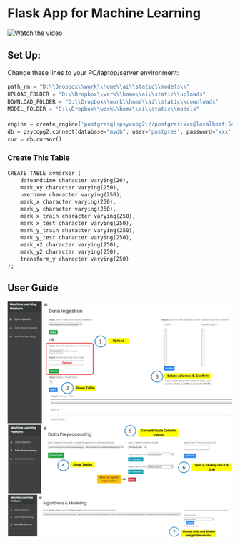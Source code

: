 # Flask App for Machine Learning
[![Watch the video](https://img.youtube.com/vi/EWkzmvbtTIg/0.jpg)](https://www.youtube.com/watch?v=EWkzmvbtTIg)
## Set Up: 
Change these lines to your PC/laptop/server environment:
```python
path_rm = "D:\\Dropbox\\work\\home\\ai\\static\\models\\"
UPLOAD_FOLDER = "D:\\Dropbox\\work\\home\\ai\\static\\uploads"
DOWNLOAD_FOLDER = "D:\\Dropbox\\work\\home\\ai\\static\\downloads"
MODEL_FOLDER = "D:\\Dropbox\\work\\home\\ai\\static\\models"

engine = create_engine('postgresql+psycopg2://postgres:xxx@localhost:5432/mydb')
db = psycopg2.connect(database="mydb", user='postgres', password='xxx', host='localhost', port= '5432')
cur = db.cursor()
```

### Create This Table
```console
CREATE TABLE xymarker (
    dateandtime character varying(20),
    mark_xy character varying(250),
    username character varying(250),
    mark_x character varying(250),
    mark_y character varying(250),
    mark_x_train character varying(250),
    mark_x_test character varying(250),
    mark_y_train character varying(250),
    mark_y_test character varying(250),
    mark_x2 character varying(250),
    mark_y2 character varying(250),
    transform_y character varying(250)
);
```

## User Guide
![alt text](https://github.com/ethanpng2021/flask_for_machinelearning/blob/main/machinelearningapp/static/sampleimg/c33.jpg)
![alt text](https://github.com/ethanpng2021/flask_for_machinelearning/blob/main/machinelearningapp/static/sampleimg/c22.jpg)
![alt text](https://github.com/ethanpng2021/flask_for_machinelearning/blob/main/machinelearningapp/static/sampleimg/c11.jpg)
